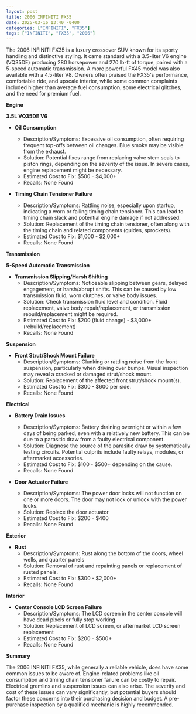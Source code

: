 ```yaml
---
layout: post
title: 2006 INFINITI FX35
date: 2025-03-16 13:40 -0400
categories: ["INFINITI", "FX35"]
tags: ["INFINITI", "FX35", "2006"]
---
```

The 2006 INFINITI FX35 is a luxury crossover SUV known for its sporty handling and distinctive styling. It came standard with a 3.5-liter V6 engine (VQ35DE) producing 280 horsepower and 270 lb-ft of torque, paired with a 5-speed automatic transmission. A more powerful FX45 model was also available with a 4.5-liter V8. Owners often praised the FX35's performance, comfortable ride, and upscale interior, while some common complaints included higher than average fuel consumption, some electrical glitches, and the need for premium fuel.

**Engine**

**3.5L VQ35DE V6**

*   **Oil Consumption**
    *   Description/Symptoms: Excessive oil consumption, often requiring frequent top-offs between oil changes. Blue smoke may be visible from the exhaust.
    *   Solution: Potential fixes range from replacing valve stem seals to piston rings, depending on the severity of the issue. In severe cases, engine replacement might be necessary.
    *   Estimated Cost to Fix: $500 - $4,000+
    *   Recalls: None Found

*   **Timing Chain Tensioner Failure**
    *   Description/Symptoms: Rattling noise, especially upon startup, indicating a worn or failing timing chain tensioner. This can lead to timing chain slack and potential engine damage if not addressed.
    *   Solution: Replacement of the timing chain tensioner, often along with the timing chain and related components (guides, sprockets).
    *   Estimated Cost to Fix: $1,000 - $2,000+
    *   Recalls: None Found

**Transmission**

**5-Speed Automatic Transmission**

*   **Transmission Slipping/Harsh Shifting**
    *   Description/Symptoms: Noticeable slipping between gears, delayed engagement, or harsh/abrupt shifts. This can be caused by low transmission fluid, worn clutches, or valve body issues.
    *   Solution: Check transmission fluid level and condition. Fluid replacement, valve body repair/replacement, or transmission rebuild/replacement might be required.
    *   Estimated Cost to Fix: $200 (fluid change) - $3,000+ (rebuild/replacement)
    *   Recalls: None Found

**Suspension**

*   **Front Strut/Shock Mount Failure**
    *   Description/Symptoms: Clunking or rattling noise from the front suspension, particularly when driving over bumps. Visual inspection may reveal a cracked or damaged strut/shock mount.
    *   Solution: Replacement of the affected front strut/shock mount(s).
    *   Estimated Cost to Fix: $300 - $600 per side.
    *   Recalls: None Found

**Electrical**

*   **Battery Drain Issues**
    *   Description/Symptoms: Battery draining overnight or within a few days of being parked, even with a relatively new battery. This can be due to a parasitic draw from a faulty electrical component.
    *   Solution: Diagnose the source of the parasitic draw by systematically testing circuits. Potential culprits include faulty relays, modules, or aftermarket accessories.
    *   Estimated Cost to Fix: $100 - $500+ depending on the cause.
    *   Recalls: None Found

*   **Door Actuator Failure**
    *   Description/Symptoms: The power door locks will not function on one or more doors. The door may not lock or unlock with the power locks.
    *   Solution: Replace the door actuator
    *   Estimated Cost to Fix: $200 - $400
    *   Recalls: None Found

**Exterior**

*   **Rust**
    *   Description/Symptoms: Rust along the bottom of the doors, wheel wells, and quarter panels
    *   Solution: Removal of rust and repainting panels or replacement of rusted panels.
    *   Estimated Cost to Fix: $300 - $2,000+
    *   Recalls: None Found

**Interior**

*   **Center Console LCD Screen Failure**
    *   Description/Symptoms: The LCD screen in the center console will have dead pixels or fully stop working
    *   Solution: Replacement of LCD screen, or aftermarket LCD screen replacement
    *   Estimated Cost to Fix: $200 - $500+
    *   Recalls: None Found

**Summary**

The 2006 INFINITI FX35, while generally a reliable vehicle, does have some common issues to be aware of. Engine-related problems like oil consumption and timing chain tensioner failure can be costly to repair. Electrical gremlins and suspension issues can also arise. The severity and cost of these issues can vary significantly, but potential buyers should factor these concerns into their purchasing decision and budget. A pre-purchase inspection by a qualified mechanic is highly recommended.

